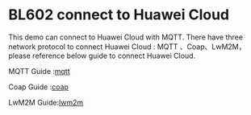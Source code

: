 # BL602 connect to Huawei Cloud

This demo can connect to Huawei Cloud with MQTT. There have three network protocol to connect  Huawei Cloud : MQTT 、Coap、LwM2M，please reference below guide to connect Huawei Cloud.

MQTT Guide :[mqtt](wifi_BL602(RISC-V)_MQTT.mhtml)

Coap Guide :[coap](wifi_BL602(RISC-V)_CoAP.mhtml)

LwM2M Guide:[lwm2m](wifi_BL602(RISC-V)_LwM2M.mhtml)


